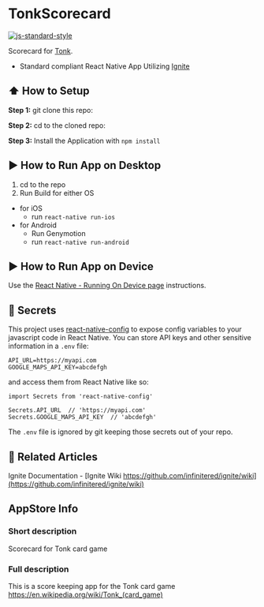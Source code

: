#  TonkScorecard
[![js-standard-style](https://img.shields.io/badge/code%20style-standard-brightgreen.svg?style=flat)](http://standardjs.com/)

Scorecard for [Tonk](https://en.wikipedia.org/wiki/Tonk_(card_game)).

* Standard compliant React Native App Utilizing [Ignite](https://github.com/infinitered/ignite)

## :arrow_up: How to Setup

**Step 1:** git clone this repo:

**Step 2:** cd to the cloned repo:

**Step 3:** Install the Application with `npm install`


## :arrow_forward: How to Run App on Desktop

1. cd to the repo
2. Run Build for either OS
  * for iOS
    * run `react-native run-ios`
  * for Android
    * Run Genymotion
    * run `react-native run-android`

## :arrow_forward: How to Run App on Device

Use the [React Native - Running On Device page](https://facebook.github.io/react-native/docs/running-on-device.html) instructions.

## :closed_lock_with_key: Secrets

This project uses [react-native-config](https://github.com/luggit/react-native-config) to expose config variables to your javascript code in React Native. You can store API keys
and other sensitive information in a `.env` file:

```
API_URL=https://myapi.com
GOOGLE_MAPS_API_KEY=abcdefgh
```

and access them from React Native like so:

```
import Secrets from 'react-native-config'

Secrets.API_URL  // 'https://myapi.com'
Secrets.GOOGLE_MAPS_API_KEY  // 'abcdefgh'
```

The `.env` file is ignored by git keeping those secrets out of your repo.

## :open_file_folder: Related Articles
Ignite Documentation - [Ignite Wiki https://github.com/infinitered/ignite/wiki](https://github.com/infinitered/ignite/wiki)

## AppStore Info

### Short description

Scorecard for Tonk card game

### Full description

This is a score keeping app for the Tonk card game https://en.wikipedia.org/wiki/Tonk_(card_game)


